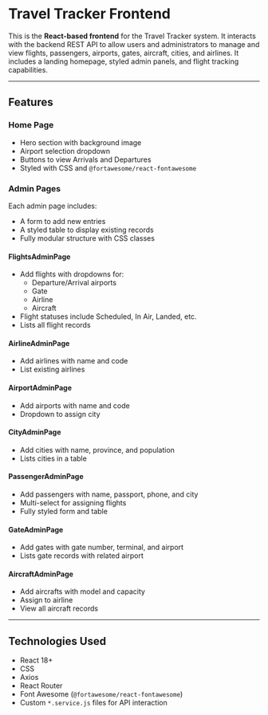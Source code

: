 # Travel Tracker Frontend

This is the **React-based frontend** for the Travel Tracker system. It interacts with the backend REST API to allow users and administrators to manage and view flights, passengers, airports, gates, aircraft, cities, and airlines. It includes a landing homepage, styled admin panels, and flight tracking capabilities.

---

## Features

### Home Page
- Hero section with background image
- Airport selection dropdown
- Buttons to view Arrivals and Departures
- Styled with CSS and `@fortawesome/react-fontawesome`

### Admin Pages
Each admin page includes:
- A form to add new entries
- A styled table to display existing records
- Fully modular structure with CSS classes

#### FlightsAdminPage
- Add flights with dropdowns for:
  - Departure/Arrival airports
  - Gate
  - Airline
  - Aircraft
- Flight statuses include Scheduled, In Air, Landed, etc.
- Lists all flight records

#### AirlineAdminPage
- Add airlines with name and code
- List existing airlines

#### AirportAdminPage
- Add airports with name and code
- Dropdown to assign city

#### CityAdminPage
- Add cities with name, province, and population
- Lists cities in a table

#### PassengerAdminPage
- Add passengers with name, passport, phone, and city
- Multi-select for assigning flights
- Fully styled form and table

#### GateAdminPage
- Add gates with gate number, terminal, and airport
- Lists gate records with related airport

#### AircraftAdminPage
- Add aircrafts with model and capacity
- Assign to airline
- View all aircraft records

---

## Technologies Used

- React 18+
- CSS
- Axios
- React Router
- Font Awesome (`@fortawesome/react-fontawesome`)
- Custom `*.service.js` files for API interaction